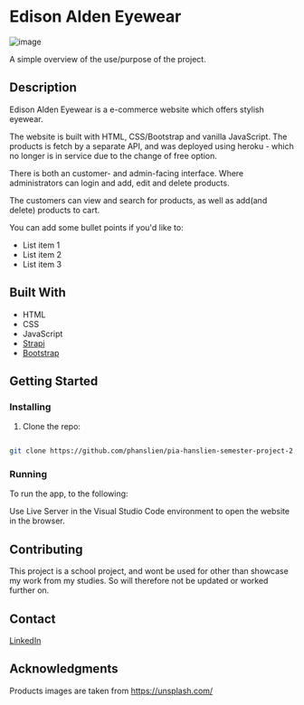 # Edison Alden Eyewear

![image](https://user-images.githubusercontent.com/52622303/164316813-4b12d99f-aeb7-4069-85cf-e72b3a50ac99.png)

A simple overview of the use/purpose of the project.

## Description

Edison Alden Eyewear is a e-commerce website which offers stylish eyewear.

The website is built with HTML, CSS/Bootstrap and vanilla JavaScript. The products is fetch by a separate API, and was deployed using heroku - which no longer is in service due to the change of free option.

There is both an customer- and admin-facing interface. Where administrators can login and add, edit and delete products.

The customers can view and search for products, as well as add(and delete) products to cart.

You can add some bullet points if you'd like to:

- List item 1
- List item 2
- List item 3

## Built With

- HTML
- CSS
- JavaScript
- [Strapi](https://strapi.io)
- [Bootstrap](https://getbootstrap.com)

## Getting Started

### Installing

1. Clone the repo:

```bash

git clone https://github.com/phanslien/pia-hanslien-semester-project-2.git
```

### Running

To run the app, to the following:

Use Live Server in the Visual Studio Code environment to open the website in the browser.

## Contributing

This project is a school project, and wont be used for other than showcase my work from my studies. So will therefore not be updated or worked further on.

## Contact

[LinkedIn](https://www.linkedin.com/in/pia-hanslien-29b045180)

## Acknowledgments

Products images are taken from https://unsplash.com/
